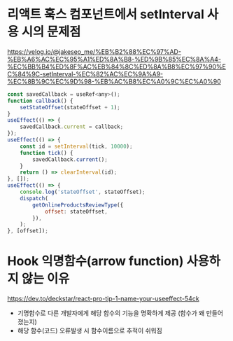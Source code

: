 # 리액트 훅스 컴포넌트에서 setInterval 사용 시의 문제점

https://velog.io/@jakeseo_me/%EB%B2%88%EC%97%AD-%EB%A6%AC%EC%95%A1%ED%8A%B8-%ED%9B%85%EC%8A%A4-%EC%BB%B4%ED%8F%AC%EB%84%8C%ED%8A%B8%EC%97%90%EC%84%9C-setInterval-%EC%82%AC%EC%9A%A9-%EC%8B%9C%EC%9D%98-%EB%AC%B8%EC%A0%9C%EC%A0%90

```javascript
const savedCallback = useRef<any>();
function callback() {
	setStateOffset(stateOffset + 1);
}
useEffect(() => {
	savedCallback.current = callback;
});
useEffect(() => {
	const id = setInterval(tick, 10000);
	function tick() {
		savedCallback.current();
	}
	return () => clearInterval(id);
}, []);
useEffect(() => {
	console.log('stateOffset', stateOffset);
	dispatch(
		getOnlineProductsReviewType({
			offset: stateOffset,
		}),
	);
}, [offset]);
```

# Hook 익명함수(arrow function) 사용하지 않는 이유

https://dev.to/deckstar/react-pro-tip-1-name-your-useeffect-54ck

- 기명함수로 다른 개발자에게 해당 함수의 기능을 명확하게 제공 (함수가 왜 만들어 졌는지)
- 해당 함수(코드) 오류발생 시 함수이름으로 추적이 쉬워짐
